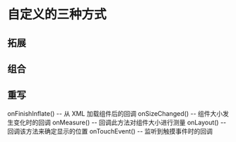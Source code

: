 # 自定义的三种方式
## 拓展
## 组合
## 重写


onFinishInflate() -- 从 XML 加载组件后的回调
onSizeChanged() -- 组件大小发生变化时的回调
onMeasure() -- 回调此方法对组件大小进行测量
onLayout() -- 回调该方法来确定显示的位置
onTouchEvent() -- 监听到触摸事件时的回调